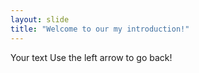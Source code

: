 ```yaml
---
layout: slide
title: "Welcome to our my introduction!"
---
```

Your text
Use the left arrow to go back!

